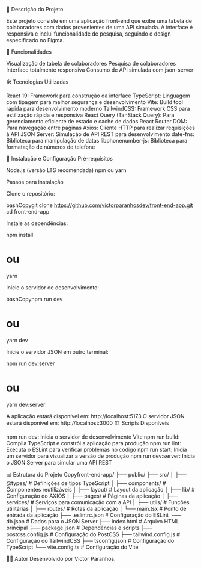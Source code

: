 📝 Descrição do Projeto

Este projeto consiste em uma aplicação front-end que exibe uma tabela de colaboradores com dados provenientes de uma API simulada. A interface é responsiva e inclui funcionalidade de pesquisa, seguindo o design especificado no Figma.

🚀 Funcionalidades

Visualização de tabela de colaboradores
Pesquisa de colaboradores
Interface totalmente responsiva
Consumo de API simulada com json-server

🛠️ Tecnologias Utilizadas

React 19: Framework para construção da interface
TypeScript: Linguagem com tipagem para melhor segurança e desenvolvimento
Vite: Build tool rápida para desenvolvimento moderno
TailwindCSS: Framework CSS para estilização rápida e responsiva
React Query (TanStack Query): Para gerenciamento eficiente de estado e cache de dados
React Router DOM: Para navegação entre páginas
Axios: Cliente HTTP para realizar requisições à API
JSON Server: Simulação de API REST para desenvolvimento
date-fns: Biblioteca para manipulação de datas
libphonenumber-js: Biblioteca para formatação de números de telefone

🔧 Instalação e Configuração
Pré-requisitos

Node.js (versão LTS recomendada)
npm ou yarn

Passos para instalação

Clone o repositório:

bashCopygit clone https://github.com/victorparanhosdev/front-end-app.git
cd front-end-app

Instale as dependências:

npm install
# ou
yarn

Inicie o servidor de desenvolvimento:

bashCopynpm run dev
# ou
yarn dev

Inicie o servidor JSON em outro terminal:

npm run dev:server
# ou
yarn dev:server

A aplicação estará disponível em: http://localhost:5173
O servidor JSON estará disponível em: http://localhost:3000
🏗️ Scripts Disponíveis

npm run dev: Inicia o servidor de desenvolvimento Vite
npm run build: Compila TypeScript e constrói a aplicação para produção
npm run lint: Executa o ESLint para verificar problemas no código
npm run start: Inicia um servidor para visualizar a versão de produção
npm run dev:server: Inicia o JSON Server para simular uma API REST

📊 Estrutura do Projeto
Copyfront-end-app/
├── public/
├── src/
│   ├── @types/        # Definições de tipos TypeScript
│   ├── components/   # Componentes reutilizáveis
│   ├── layout/       # Layout da aplicação
│   ├── lib/          # Configuração do AXIOS
│   ├── pages/        # Páginas da aplicação
│   ├── services/     # Serviços para comunicação com a API
│   ├── utils/        # Funções utilitárias
│   ├── routes/       # Rotas da aplicação
│   └── main.tsx      # Ponto de entrada da aplicação
├── .eslintrc.json    # Configuração do ESLint
├── db.json           # Dados para o JSON Server
├── index.html        # Arquivo HTML principal
├── package.json      # Dependências e scripts
├── postcss.config.js # Configuração do PostCSS
├── tailwind.config.js # Configuração do TailwindCSS
├── tsconfig.json     # Configuração do TypeScript
└── vite.config.ts    # Configuração do Vite

👨‍💻 Autor
Desenvolvido por Victor Paranhos.